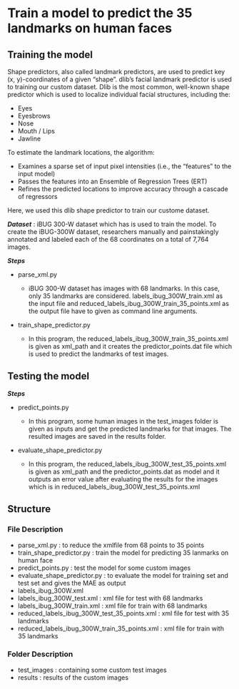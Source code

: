
Train a model to predict the 35 landmarks on human faces<a name="TOP"></a>
===================

## Training the model ##

  Shape predictors, also called landmark predictors, are used to predict key (x, y)-coordinates of a given “shape”. dlib’s facial landmark predictor is used to training our custom dataset. Dlib is the most common, well-known shape predictor which is used to localize individual facial structures, including the:

  * Eyes
  * Eyesbrows
  * Nose
  * Mouth / Lips
  * Jawline

  To estimate the landmark locations, the algorithm:

  * Examines a sparse set of input pixel intensities (i.e., the “features” to the input model)
  * Passes the features into an Ensemble of Regression Trees (ERT)
  * Refines the predicted locations to improve accuracy through a cascade of regressors
  
  Here, we used this dlib shape predictor to train our custome dataset.
  
  
___Dataset___
  : iBUG 300-W dataset which has is used to train the model. To create the iBUG-300W dataset, researchers manually and painstakingly annotated and labeled each of the 68 coordinates on a total of 7,764 images.
 
___Steps___

  * parse_xml.py
    * iBUG 300-W dataset has images with 68 landmarks. In this case, only 35 landmarks are considered. labels_ibug_300W_train.xml as the input file and reduced_labels_ibug_300W_train_35_points.xml as the output file have to given as command line arguments.
    
  * train_shape_predictor.py
    * In this program, the reduced_labels_ibug_300W_train_35_points.xml is given as xml_path and it creates the predictor_points.dat file which is used to predict the landmarks of test images.
   
   ## Testing the model ##
   
   
___Steps___

  * predict_points.py
    * In this program, some human images in the test_images folder is given as inputs and get the predicted landmarks for that images. The resulted images are saved in the results folder.
    
  * evaluate_shape_predictor.py
    * In this program, the reduced_labels_ibug_300W_test_35_points.xml is given as xml_path and the predictor_points.dat as model and it outputs an error value after evaluating the results for the images which is in reduced_labels_ibug_300W_test_35_points.xml
    
 ## Structure ##

### File Description ###

  * parse_xml.py : to reduce the xmlfile from 68 points to 35 points
  * train_shape_predictor.py : train the model for predicting 35 lanmarks on human face
  * predict_points.py : test the model for some custom images
  * evaluate_shape_predictor.py :  to evaluate the model for training set and test set and gives the MAE as output
  * labels_ibug_300W.xml
  * labels_ibug_300W_test.xml : xml file for test with 68 landmarks
  * labels_ibug_300W_train.xml : xml file for train with 68 landmarks
  * reduced_labels_ibug_300W_test_35_points.xml : xml file for test with 35 landmarks
  * reduced_labels_ibug_300W_train_35_points.xml : xml file for train with 35 landmarks
  

### Folder Description ###

  * test_images : containing some custom test images
  * results : results of the custom images




  


